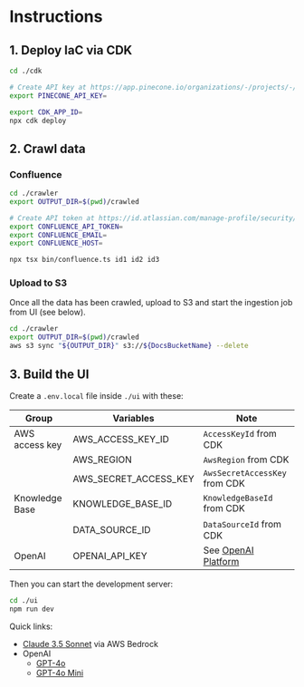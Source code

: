 # Instructions

## 1. Deploy IaC via CDK

```bash
cd ./cdk

# Create API key at https://app.pinecone.io/organizations/-/projects/-/keys
export PINECONE_API_KEY=

export CDK_APP_ID=
npx cdk deploy
```

## 2. Crawl data

### Confluence

```bash
cd ./crawler
export OUTPUT_DIR=$(pwd)/crawled

# Create API token at https://id.atlassian.com/manage-profile/security/api-tokens
export CONFLUENCE_API_TOKEN=
export CONFLUENCE_EMAIL=
export CONFLUENCE_HOST=

npx tsx bin/confluence.ts id1 id2 id3
```

### Upload to S3

Once all the data has been crawled, upload to S3 and start the ingestion job from UI (see below).

```bash
cd ./crawler
export OUTPUT_DIR=$(pwd)/crawled
aws s3 sync "${OUTPUT_DIR}" s3://${DocsBucketName} --delete
```

## 3. Build the UI

Create a `.env.local` file inside `./ui` with these:

| Group          | Variables             | Note                          |
| -------------- | --------------------- | ----------------------------- |
| AWS access key | AWS_ACCESS_KEY_ID     | `AccessKeyId` from CDK        |
|                | AWS_REGION            | `AwsRegion` from CDK          |
|                | AWS_SECRET_ACCESS_KEY | `AwsSecretAccessKey` from CDK |
| Knowledge Base | KNOWLEDGE_BASE_ID     | `KnowledgeBaseId` from CDK    |
|                | DATA_SOURCE_ID        | `DataSourceId` from CDK       |
| OpenAI         | OPENAI_API_KEY        | See [OpenAI Platform]         |

[OpenAI Platform]: https://platform.openai.com/api-keys
[random.org]: https://www.random.org/passwords/

Then you can start the development server:

```bash
cd ./ui
npm run dev
```

Quick links:

- [Claude 3.5 Sonnet](http://localhost:3000) via AWS Bedrock
- OpenAI
  - [GPT-4o](http://localhost:3000/?provider=openai)
  - [GPT-4o Mini](http://localhost:3000/?provider=openai&model=gpt-4o-mini)
